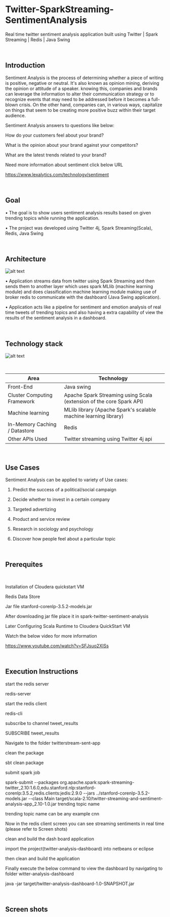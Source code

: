 # Twitter-SparkStreaming-SentimentAnalysis

Real time twitter sentiment analysis application built using Twitter | Spark Streaming | Redis | Java Swing

</br>

## Introduction

Sentiment Analysis is the process of determining whether a piece of writing is positive, negative or neutral. It's also known as opinion mining, deriving the opinion or attitude of a speaker. knowing this, companies and brands can leverage the information to alter their communication strategy or to recognize events that may need to be addressed before it becomes a full-blown crisis. On the other hand, companies can, in various ways, capitalize on things that seem to be creating more positive buzz within their target audience.

Sentiment Analysis answers to questions like below:

  How do your customers feel about your brand?

  What is the opinion about your brand against your competitors?

  What are the latest trends related to your brand?


Need more information about sentiment click below URL

https://www.lexalytics.com/technology/sentiment

</br>

## Goal

• The goal is to show users sentiment analysis results based on given trending topics while running the application. 

• The project was developed using Twitter 4j, Spark Streaming(Scala), Redis, Java Swing

</br>

## Architecture

![alt text](https://github.com/RepakaRamateja/Twitter-SparkStreaming-SentimentAnalysis/blob/master/images/arch.png)


• Application streams data from twitter using Spark Streaming and then sends them to another layer which uses spark MLlib (machine learning module) and 
  does classification machine learning module making use of broker redis to communicate with the dashboard (Java Swing application).

• Application acts like a pipeline for sentiment and emotion analysis of real time tweets of trending topics and also having a extra capability of view 
  the results of the sentiment analysis in a dashboard. 
  
</br>

## Technology stack

![alt text](https://github.com/RepakaRamateja/Twitter-SparkStreaming-SentimentAnalysis/blob/master/images/stack.png)


</br>    


<table>
<thead>
<tr>
<th>Area</th>
<th>Technology</th>
</tr>
</thead>
<tbody>
    <tr>
        <td>Front-End</td>
        <td> Java swing </td>
    </tr>
    <tr>
        <td>Cluster Computing Framework</td>
        <td>Apache Spark Streaming using Scala (extension of the core Spark API) </td>
    </tr>
    <tr>
        <td>Machine learning </td>
        <td>MLlib library (Apache Spark's scalable machine learning library)</td>
    </tr>
    <tr>
        <td>In-Memory Caching / Datastore</td>
        <td>Redis</td>
    </tr>
    <tr>
        <td>Other APIs Used</td>
        <td>Twitter streaming using Twitter 4j api</td>
    </tr>
</tbody>
</table>

</br>   

## Use Cases

Sentiment Analysis can be applied to variety of Use cases:

1) Predict the success of a political/social campaign

2) Decide whether to invest in a certain company

3) Targeted advertizing

4) Product and service review

5) Research in sociology and psychology

6) Discover how people feel about a particular topic

</br>

## Prerequites

</br>

Installation of Cloudera quickstart VM

Redis Data Store

Jar file stanford-corenlp-3.5.2-models.jar

After downloading jar file place it in spark-twitter-sentiment-analysis

Later Configuring Scala Runtime to Cloudera QuickStart VM

Watch the below video for more information 

https://www.youtube.com/watch?v=SFJsuo2XISs

</br>

## Execution Instructions

start the redis server 

redis-server

start the redis client

redis-cli

subscribe to channel tweet_results

SUBSCRIBE tweet_results

Navigate to the folder twitterstream-sent-app 

clean the package

sbt clean package 

submit spark job

spark-submit --packages org.apache.spark:spark-streaming-twitter_2.10:1.6.0,edu.stanford.nlp:stanford-corenlp:3.5.2,redis.clients:jedis:2.9.0 --jars ../stanford-corenlp-3.5.2-models.jar --class Main target/scala-2.10/twitter-streaming-and-sentiment-analysis-app_2.10-1.0.jar trending topic name

trending topic name can be any example cnn

Now in the redis client screen you can see streaming sentiments in real time (please refer to Screen shots)

clean and  build the dash board application 

import the project(twitter-analysis-dashboard) into netbeans or eclipse 

then clean and build the application

Finally execute the below command to view the dashboard by navigating to folder witter-analysis-dashboard

java -jar target/twitter-analysis-dashboard-1.0-SNAPSHOT.jar


</br>

## Screen shots





